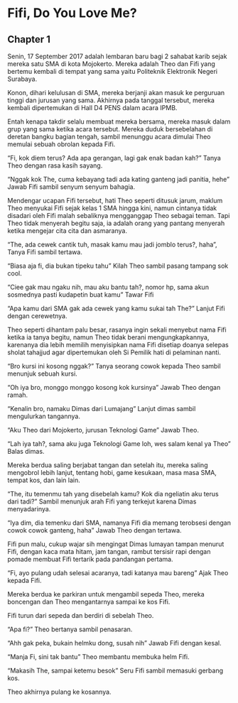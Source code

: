 # Fifi, Do You Love Me?

## Chapter 1
Senin, 17 September 2017 adalah lembaran baru bagi 2 sahabat karib sejak mereka satu SMA di kota Mojokerto. Mereka adalah Theo dan Fifi yang bertemu kembali di tempat yang sama yaitu Politeknik Elektronik Negeri Surabaya.

Konon, dihari kelulusan di SMA, mereka berjanji akan masuk ke perguruan tinggi dan jurusan yang sama. Akhirnya pada tanggal tersebut, mereka kembali dipertemukan di Hall D4 PENS dalam acara IPMB.

Entah kenapa takdir selalu membuat mereka bersama, mereka masuk dalam grup yang sama ketika acara tersebut. Mereka duduk bersebelahan di deretan bangku bagian tengah, sambil menunggu acara dimulai Theo memulai sebuah obrolan kepada Fifi.

“Fi, kok diem terus? Ada apa gerangan, lagi gak enak badan kah?” Tanya Theo dengan rasa kasih sayang.

“Nggak kok The, cuma kebayang tadi ada kating ganteng jadi panitia, hehe” Jawab Fifi sambil senyum senyum bahagia.

Mendengar ucapan Fifi tersebut, hati Theo seperti ditusuk jarum, maklum Theo menyukai Fifi sejak kelas 1 SMA hingga kini, namun cintanya tidak disadari oleh Fifi malah sebaliknya mengganggap Theo sebagai teman. Tapi Theo tidak menyerah begitu saja, ia adalah orang yang pantang menyerah ketika mengejar cita cita dan asmaranya.

“The, ada cewek cantik tuh, masak kamu mau jadi jomblo terus?, haha”, Tanya Fifi sambil tertawa.

“Biasa aja fi, dia bukan tipeku tahu” Kilah Theo sambil pasang tampang sok cool.

“Ciee gak mau ngaku nih, mau aku bantu tah?, nomor hp, sama akun sosmednya pasti kudapetin buat kamu” Tawar Fifi

“Apa kamu dari SMA gak ada cewek yang kamu sukai tah The?” Lanjut Fifi dengan cerewetnya.

Theo seperti dihantam palu besar, rasanya ingin sekali menyebut nama Fifi ketika ia tanya begitu, namun Theo tidak berani mengungkapkannya, karenanya dia lebih memilih menyisipkan nama Fifi disetiap doanya selepas sholat tahajjud agar dipertemukan oleh Si Pemilik hati di pelaminan nanti.

“Bro kursi ini kosong nggak?” Tanya seorang cowok kepada Theo sambil menunjuk sebuah kursi.

“Oh iya bro, monggo monggo kosong kok kursinya” Jawab Theo dengan ramah.

“Kenalin bro, namaku Dimas dari Lumajang” Lanjut dimas sambil mengulurkan tangannya.

“Aku Theo dari Mojokerto, jurusan Teknologi Game” Jawab Theo.

“Lah iya tah?, sama aku juga Teknologi Game loh, wes salam kenal ya Theo” Balas dimas.

Mereka berdua saling berjabat tangan dan setelah itu, mereka saling mengobrol lebih lanjut, tentang hobi, game kesukaan, masa masa SMA, tempat kos, dan lain lain.

“The, itu temenmu tah yang disebelah kamu? Kok dia ngeliatin aku terus dari tadi?” Sambil menunjuk arah Fifi yang terkejut karena Dimas menyadarinya.

“Iya dim, dia temenku dari SMA, namanya Fifi dia memang terobsesi dengan cowok cowok ganteng, haha” Jawab Theo dengan tertawa.

Fifi pun malu, cukup wajar sih mengingat Dimas lumayan tampan menurut Fifi, dengan kaca mata hitam, jam tangan, rambut tersisir rapi dengan pomade membuat Fifi tertarik pada pandangan pertama.

“Fi, ayo pulang udah selesai acaranya, tadi katanya mau bareng” Ajak Theo kepada Fifi.

Mereka berdua ke parkiran untuk mengambil sepeda Theo, mereka boncengan dan Theo mengantarnya sampai ke kos Fifi.

Fifi turun dari sepeda dan berdiri di sebelah Theo.

“Apa fi?” Theo bertanya sambil penasaran.

“Ahh gak peka, bukain helmku dong, susah nih” Jawab Fifi dengan kesal.

“Manja Fi, sini tak bantu” Theo membantu membuka helm Fifi.

“Makasih The, sampai ketemu besok” Seru Fifi sambil memasuki gerbang kos.

Theo akhirnya pulang ke kosannya.
